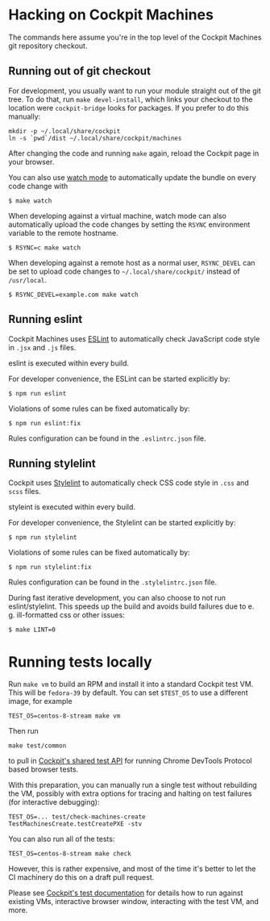 # Hacking on Cockpit Machines

The commands here assume you're in the top level of the Cockpit Machines git
repository checkout.

## Running out of git checkout

For development, you usually want to run your module straight out of the git
tree. To do that, run `make devel-install`, which links your checkout to the
location were `cockpit-bridge` looks for packages. If you prefer to do this
manually:

```
mkdir -p ~/.local/share/cockpit
ln -s `pwd`/dist ~/.local/share/cockpit/machines
```

After changing the code and running `make` again, reload the Cockpit page in
your browser.

You can also use
[watch mode](https://esbuild.github.io/api/#watch) to
automatically update the bundle on every code change with

    $ make watch

When developing against a virtual machine, watch mode can also automatically upload
the code changes by setting the `RSYNC` environment variable to
the remote hostname.

    $ RSYNC=c make watch

When developing against a remote host as a normal user, `RSYNC_DEVEL` can be
set to upload code changes to `~/.local/share/cockpit/` instead of
`/usr/local`.

    $ RSYNC_DEVEL=example.com make watch

## Running eslint

Cockpit Machines uses [ESLint](https://eslint.org/) to automatically check
JavaScript code style in `.jsx` and `.js` files.

eslint is executed within every build.

For developer convenience, the ESLint can be started explicitly by:

    $ npm run eslint

Violations of some rules can be fixed automatically by:

    $ npm run eslint:fix

Rules configuration can be found in the `.eslintrc.json` file.

## Running stylelint

Cockpit uses [Stylelint](https://stylelint.io/) to automatically check CSS code
style in `.css` and `scss` files.

styleint is executed within every build.

For developer convenience, the Stylelint can be started explicitly by:

    $ npm run stylelint

Violations of some rules can be fixed automatically by:

    $ npm run stylelint:fix

Rules configuration can be found in the `.stylelintrc.json` file.

During fast iterative development, you can also choose to not run eslint/stylelint.
This speeds up the build and avoids build failures due to e. g. ill-formatted
css or other issues:

    $ make LINT=0

# Running tests locally

Run `make vm` to build an RPM and install it into a standard Cockpit test VM.
This will be `fedora-39` by default. You can set `$TEST_OS` to use a different
image, for example

    TEST_OS=centos-8-stream make vm

Then run

    make test/common

to pull in [Cockpit's shared test API](https://github.com/cockpit-project/cockpit/tree/main/test/common)
for running Chrome DevTools Protocol based browser tests.

With this preparation, you can manually run a single test without
rebuilding the VM, possibly with extra options for tracing and halting on test
failures (for interactive debugging):

    TEST_OS=... test/check-machines-create TestMachinesCreate.testCreatePXE -stv

You can also run all of the tests:

    TEST_OS=centos-8-stream make check

However, this is rather expensive, and most of the time it's better to let the
CI machinery do this on a draft pull request.

Please see [Cockpit's test documentation](https://github.com/cockpit-project/cockpit/blob/main/test/README.md)
for details how to run against existing VMs, interactive browser window,
interacting with the test VM, and more.

